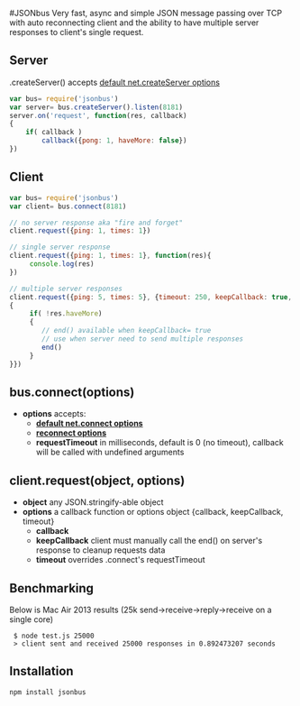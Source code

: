 #JSONbus
Very fast, async and simple JSON message passing over TCP with auto reconnecting client and the ability to have multiple server responses to client's single request.

## Server
.createServer() accepts [default net.createServer options](https://nodejs.org/api/net.html#net_net_createserver_options_connectionlistener)
```js
var bus= require('jsonbus')
var server= bus.createServer().listen(8181)
server.on('request', function(res, callback)
{
	if( callback )
		callback({pong: 1, haveMore: false})
})
```

## Client
```js
var bus= require('jsonbus')
var client= bus.connect(8181)

// no server response aka "fire and forget"
client.request({ping: 1, times: 1})

// single server response
client.request({ping: 1, times: 1}, function(res){
	 console.log(res)
})

// multiple server responses
client.request({ping: 5, times: 5}, {timeout: 250, keepCallback: true, callback: function(res, end)
{
	 if( !res.haveMore)
	 {
	 	// end() available when keepCallback= true
	 	// use when server need to send multiple responses
		end()
	 }
}})
```

## bus.connect(options)
* __options__ accepts:
	* [__default net.connect options__](https://nodejs.org/api/net.html#net_socket_connect_options_connectlistener)
	* [__reconnect options__](https://github.com/davidSky/node-net-socket-reconnect)
	* __requestTimeout__ in milliseconds, default is 0 (no timeout), callback will be called with undefined arguments

## client.request(object, options)
* __object__ any JSON.stringify-able object
* __options__ a callback function or options object {callback, keepCallback, timeout}
	* __callback__ 
	* __keepCallback__ client must manually call the end() on server's response to cleanup requests data
	* __timeout__ overrides .connect's requestTimeout


## Benchmarking
Below is Mac Air 2013 results (25k send->receive->reply->receive on a single core)
```shell
 $ node test.js 25000
 > client sent and received 25000 responses in 0.892473207 seconds
```

## Installation
```
npm install jsonbus
```





